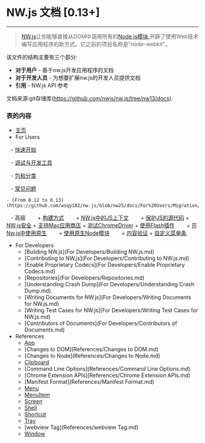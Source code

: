 # NW.js 文档 [0.13+]
---


>[NW.js](http://nwjs.io)让你能够直接从DOM中调用所有的[Node.js](https://nodejs.org/)[模块](https://www.npmjs.org/),开辟了使用Web技术编写应用程序的新方式。它之前的项目名称是"node-webkit"。

该文件的结构主要有三个部分:

* **对于用户** - 基于nw.js开发应用程序的文档
* **对于开发人员** - 为想要扩展nw.js的开发人员提供文档
* **引用** - NW.js API 参考

文档来源:git存储库(https://github.com/nwjs/nw.js/tree/nw13/docs).

### 表的内容

* [主页](index.md)
* For Users

    - [快速开始](https://github.com/wsqy182/nw.js/blob/nw25/docs/For%20Users/Getting%20Started.md)
    
    - [调试与开发工具](https://github.com/wsqy182/nw.js/blob/nw25/docs/For%20Users/Debugging%20with%20DevTools.md)
    
    - [包和分类](https://github.com/wsqy182/nw.js/blob/nw25/docs/For%20Users/Package%20and%20Distribute.md)
    
    - [常见问题](https://github.com/wsqy182/nw.js/blob/nw25/docs/For%20Users/FAQ.md)
    
    - [From 0.12 to 0.13](https://github.com/wsqy182/nw.js/blob/nw25/docs/For%20Users/Migration/From%200.12%20to%200.13.md)
    
    - 高级
        + [构建方式](https://github.com/wsqy182/nw.js/blob/nw25/docs/For%20Users/Advanced/Build%20Flavors.md)
        + [NW.js中的JS上下文](https://github.com/wsqy182/nw.js/blob/nw25/docs/For%20Users/Advanced/JavaScript%20Contexts%20in%20NW.js.md)
        + [保护JS的源代码](https://github.com/wsqy182/nw.js/blob/nw25/docs/For%20Users/Advanced/Protect%20JavaScript%20Source%20Code.md)
        + [NW.js安全](https://github.com/wsqy182/nw.js/blob/nw25/docs/For%20Users/Advanced/Security%20in%20NW.js.md)
        + [支持Mac应用商店](https://github.com/wsqy182/nw.js/blob/nw25/docs/For%20Users/Advanced/Support%20for%20Mac%20App%20Store.md)
        + [测试ChromeDriver](https://github.com/wsqy182/nw.js/blob/nw25/docs/For%20Users/Advanced/Test%20with%20ChromeDriver.md)
        + [使用Flash插件](https://github.com/wsqy182/nw.js/blob/nw25/docs/For%20Users/Advanced/Use%20Flash%20Plugin.md)
        + [在Nw.js中使用原生](https://github.com/wsqy182/nw.js/blob/nw25/docs/For%20Users/Advanced/Use%20NaCl%20in%20NW.js.md)
        + [使用原生Node模块](https://github.com/wsqy182/nw.js/blob/nw25/docs/For%20Users/Advanced/Use%20Native%20Node%20Modules.md)
        + [内容验证](https://github.com/wsqy182/nw.js/blob/nw25/docs/For%20Users/Advanced/Content%20Verification.md)
        + [自定义菜单条](https://github.com/wsqy182/nw.js/blob/nw25/docs/For%20Users/Advanced/Customize%20Menubar.md)
* For Developers
    - [Building NW.js](For Developers/Building NW.js.md)
    - [Contributing to NW.js](For Developers/Contributing to NW.js.md)
    - [Enable Proprietary Codecs](For Developers/Enable Proprietary Codecs.md)
    - [Repositories](For Developers/Repositories.md)
    - [Understanding Crash Dump](For Developers/Understanding Crash Dump.md)
    - [Writing Documents for NW.js](For Developers/Writing Documents for NW.js.md)
    - [Writing Test Cases for NW.js](For Developers/Writing Test Cases for NW.js.md)
    - [Contributors of Documents](For Developers/Contributors of Documents.md)
* References
    - [App](References/App.md)
    - [Changes to DOM](References/Changes to DOM.md)
    - [Changes to Node](References/Changes to Node.md)
    - [Clipboard](References/Clipboard.md)
    - [Command Line Options](References/Command Line Options.md)
    - [Chrome Extension APIs](References/Chrome Extension APIs.md)
    - [Manifest Format](References/Manifest Format.md)
    - [Menu](References/Menu.md)
    - [MenuItem](References/MenuItem.md)
    - [Screen](References/Screen.md)
    - [Shell](References/Shell.md)
    - [Shortcut](References/Shortcut.md)
    - [Tray](References/Tray.md)
    - [webview Tag](References/webview Tag.md)
    - [Window](References/Window.md)
